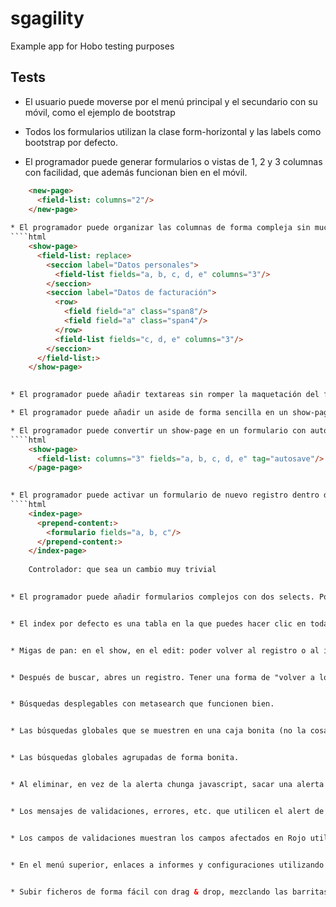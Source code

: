 sgagility
=========

Example app for Hobo testing purposes



Tests
-----

* El usuario puede moverse por el menú principal y el secundario con su móvil, como el ejemplo de bootstrap

* Todos los formularios utilizan la clase form-horizontal y las labels como bootstrap por defecto.

* El programador puede generar formularios o vistas de 1, 2 y 3 columnas con facilidad, que además funcionan bien en el móvil.
````html
    <new-page>
      <field-list: columns="2"/>
    </new-page>
    
* El programador puede organizar las columnas de forma compleja sin mucho trabajo:
````html
    <show-page>
      <field-list: replace>
        <seccion label="Datos personales">
          <field-list fields="a, b, c, d, e" columns="3"/>
        </seccion>
        <seccion label="Datos de facturación">
          <row>
            <field field="a" class="span8"/>
            <field field="a" class="span4"/>
          </row>
          <field-list fields="c, d, e" columns="3"/>
        </seccion>
      </field-list:>
    </show-page>
    

* El programador puede añadir textareas sin romper la maquetación del formulario

* El programador puede añadir un aside de forma sencilla en un show-page, el diseño fluido sigue funcionando

* El programador puede convertir un show-page en un formulario con autoguardado
````html
    <show-page>
      <field-list: columns="3" fields="a, b, c, d, e" tag="autosave"/>
    </page-page>
    

* El programador puede activar un formulario de nuevo registro dentro de index.dryml de forma super fácil y con el aspecto en una línea (ejemplo bootstrap inline):
````html
    <index-page>
      <prepend-content:>
        <formulario fields="a, b, c"/>
      </prepend-content:>
    </index-page>
    
    Controlador: que sea un cambio muy trivial
    

* El programador puede añadir formularios complejos con dos selects. Por ejemplo, cuando se selecciona una compañía y eso modifica el select de tramitadores.


* El index por defecto es una tabla en la que puedes hacer clic en toda la línea saliendo la manita. También poder ir directamente a editar y borrar con un icono de lapiz y papelera. La tabla incluye paginación estilo Bootstrap.


* Migas de pan: en el show, en el edit: poder volver al registro o al index fácilmente.


* Después de buscar, abres un registro. Tener una forma de "volver a los resultados de la búsqueda".


* Búsquedas desplegables con metasearch que funcionen bien.


* Las búsquedas globales que se muestren en una caja bonita (no la cosa jquery chunga actual)


* Las búsquedas globales agrupadas de forma bonita.


* Al eliminar, en vez de la alerta chunga javascript, sacar una alerta con un modal o algo similar.


* Los mensajes de validaciones, errores, etc. que utilicen el alert de bootstrap, que es bonito y se puede cerrar.


* Los campos de validaciones muestran los campos afectados en Rojo utilizando las clases de Bootstrap


* En el menú superior, enlaces a informes y configuraciones utilizando un menú desplegable basado en bootstrap dropdowns.


* Subir ficheros de forma fácil con drag & drop, mezclando las barritas de bootstrap con el plugin de jquery.
